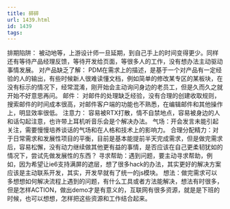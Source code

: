 ```yaml
---
title: 碎碎
url: 1439.html
id: 1439
tags:
---
```


排期陷阱： 被动地等，上游设计师一旦延期，到自己手上的时间变得更少。同样还有等待产品经理反馈，等待开发给页面，等很多人的工作，没有想办法主动驱动事情发展。 对产品缺乏了解： PDM在需求上的描述，是基于一个对产品有一定经验的人的输出，有些时候新人很难读懂文档，例如简单的修改某专区的某板块，在没有标示的情况下，经常混淆，刚开始会主动询问身边的老员工，但是久而久之就开始不好意思再问。 邮件： 对邮件的处理缺乏经验，没有合理的创建收取规则，搜索邮件的时间成本很高，对邮件客户端的功能也不熟悉，在编辑邮件和其他操作上，明显效率很低。 注意力： 容易被RTX打散，情不自禁地点，容易被身边的人和话勾起注意，也许带上耳机听音乐会是个解决办法。 气场：开会发言未能引起关注，需要慢慢培养谈话的气场和在人格和技术上的影响力。 合理分配精力：对于日常需求和发展性项目的平衡，目前是基本能提前半天完成需求，但是做完需求后，容易松懈，没有动力继续做其他更有益的事情，是否应该在自己更柔韧犹如的情况下，尝试先做发展性的东西？ 寻求帮助：遇到问题，要主动寻求帮助，例如，因为希望让ie6支持满屏的遮层，想了很多hack的办法，其实更好的解决方案应该是主动联系开发，其实，开发早就有了统一的js模块。 想法：做完需求可以多想想如何解决流程上遇到的问题，有什么工具或者方法能解决，想法有时很多，但是怎样ACTION，做出demo才是有意义的，互联网有很多资源，就是是下班的时候，也可以想想，怎样把这些资源和工作结合起来。